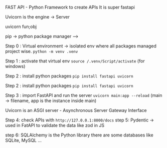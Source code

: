 FAST API - Python Framework to create APIs
It is super fastapi

Uvicorn is the engine -> Server

uvicorn fun;obj

pip -> python package manager
-->

Step 0 : Virtual environment -> isolated env where all packages managed project wise. `python -m venv .venv`

Step 1 : activate that virtual env `source /.venv/Script/activate` (for windows)

Step 2 : install python packages `pip install fastapi uvicorn`

Step 2 : install python packages `pip install fastapi uvicorn`

Step 3 : import FastAPI and run the server `uvicorn main:app --reload` (main -> filename, app is the instance inside main)

Uvicorn is an ASGI server - Asynchronous Server Gateway Interface

Step 4: check APIs with `http://127.0.0.1:8000/docs`
step 5: Pydentic -> used in FatAPI to validate the data like zod in JS

step 6: SQLAlchemy is the Python library
there are some databases like SQLite, MySQL ...